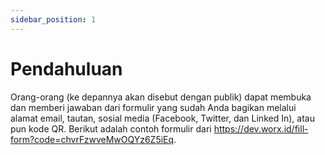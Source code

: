 ```yaml
---
sidebar_position: 1
---
```


# Pendahuluan

Orang-orang (ke depannya akan disebut dengan publik) dapat membuka dan memberi jawaban dari formulir yang sudah Anda bagikan melalui alamat email, tautan, sosial media (Facebook, Twitter, dan Linked In), atau pun kode QR. Berikut adalah contoh formulir dari https://dev.worx.id/fill-form?code=chvrFzwveMwOQYz6Z5iEq.
